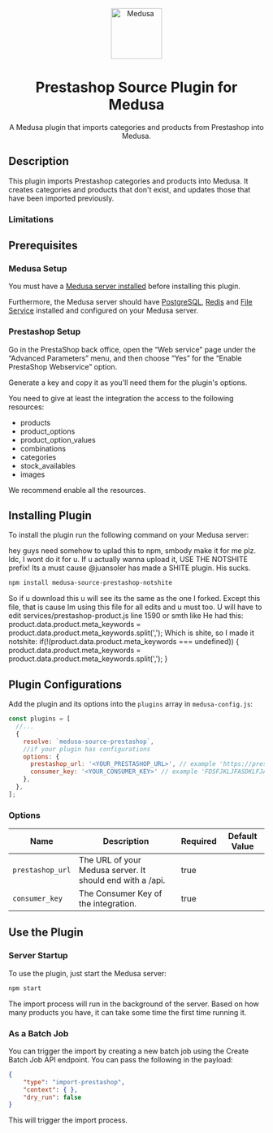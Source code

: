 <p align="center">
  <a href="https://www.medusa-commerce.com">
    <img alt="Medusa" src="https://i.imgur.com/USubGVY.png" width="100" />
  </a>
</p>
<h1 align="center">
  Prestashop Source Plugin for Medusa
</h1>
<p align="center">
  A Medusa plugin that imports categories and products from Prestashop into Medusa.
</p>

## Description

This plugin imports Prestashop categories and products into Medusa. It creates categories and products that don't exist, and updates those that have been imported previously.

### Limitations


## Prerequisites

### Medusa Setup

You must have a [Medusa server installed](https://docs.medusajs.com/quickstart/quick-start) before installing this plugin.

Furthermore, the Medusa server should have [PostgreSQL](https://docs.medusajs.com/tutorial/set-up-your-development-environment#postgresql), [Redis](https://docs.medusajs.com/tutorial/set-up-your-development-environment#redis) and [File Service](https://docs.medusajs.com/quickstart/quick-start#file-service-plugin) installed and configured on your Medusa server.

### Prestashop Setup

Go in the PrestaShop back office, open the “Web service” page under the “Advanced Parameters” menu, and then choose “Yes” for the “Enable PrestaShop Webservice” option.

Generate a key and copy it as you'll need them for the plugin's options.


You need to give at least the integration the access to the following resources:

- products
- product_options
- product_option_values
- combinations
- categories
- stock_availables
- images

We recommend enable all the resources.


## Installing Plugin

To install the plugin run the following command on your Medusa server:

hey guys need somehow to uplad this to npm, smbody make it for me plz. Idc, I wont do it for u. If u actually wanna upload it, USE THE NOTSHITE prefix! Its a must cause @juansoler has made a SHITE plugin. His sucks.


```bash
npm install medusa-source-prestashop-notshite
```

So if u download this u will see its the same as the one I forked. Except this file, that is cause Im using this file for all edits and u must too. 
U will have to edit services/prestashop-product.js
line 1590 or smth like
He had this:
      product.data.product.meta_keywords = product.data.product.meta_keywords.split(',');
Which is shite, so I made it notshite:
      if(!(product.data.product.meta_keywords === undefined))
      {
      product.data.product.meta_keywords = product.data.product.meta_keywords.split(',');
      }

## Plugin Configurations

Add the plugin and its options into the `plugins` array in `medusa-config.js`:

```js
const plugins = [
  //...
  {
    resolve: `medusa-source-prestashop`,
    //if your plugin has configurations
    options: {
      prestashop_url: '<YOUR_PRESTASHOP_URL>', // example 'https://prestashopstore.com/api',
      consumer_key: '<YOUR_CONSUMER_KEY>' // example 'FDSFJKLJFASDKLFJAJLKJFDS'
    },
  },
];
```

### Options

| Name | Description | Required | Default Value|
-------|-------------|----------|--------------|
| `prestashop_url` | The URL of your Medusa server. It should end with a /api. | true | |
| `consumer_key` | The Consumer Key of the integration. | true | |


## Use the Plugin

### Server Startup

To use the plugin, just start the Medusa server:

```bash
npm start
```

The import process will run in the background of the server. Based on how many products you have, it can take some time the first time running it.

### As a Batch Job

You can trigger the import by creating a new batch job using the Create Batch Job API endpoint. You can pass the following in the payload:

```json
{
    "type": "import-prestashop",
    "context": { },
    "dry_run": false
}
```

This will trigger the import process.
